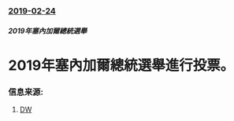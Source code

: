 ### [2019-02-24](/news/2019/02/24/index.md)

##### 2019年塞內加爾總統選舉
# 2019年塞內加爾總統選舉進行投票。 




### 信息来源:

1. [DW](https://www.dw.com/en/senegal-votes-for-new-president/a-47662841)
